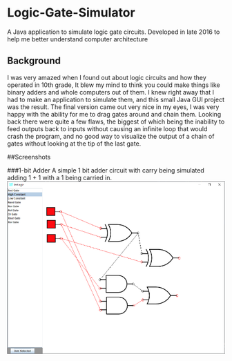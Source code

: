 # Logic-Gate-Simulator
A Java application to simulate logic gate circuits. Developed in late 2016 to help me better understand computer architecture

## Background
I was very amazed when I found out about logic circuits and how they operated in 10th grade, It blew my mind to think you could
make things like binary adders and whole computers out of them. I knew right away that I had to make an application to simulate them,
and this small Java GUI project was the result. The final version came out very nice in my eyes, I was very happy with the ability for
me to drag gates around and chain them. Looking back there were quite a few flaws, the biggest of which being the inability
to feed outputs back to inputs without causing an infinite loop that would crash the program, and no good way to visualize the output of
a chain of gates without looking at the tip of the last gate. 

##Screenshots

###1-bit Adder
A simple 1 bit adder circuit with carry being simulated adding 1 + 1 with a 1 being carried in. 
![Adder](https://github.com/James-Oswald/Logic-Gate-Simulator/blob/master/screenshots/1%20bit%20adder.png)
